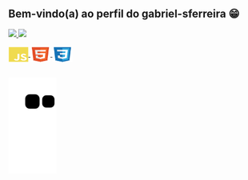 ## Bem-vindo(a) ao perfil do gabriel-sferreira 😁

 <div>
   <a href="https://github.com/gabriel-sferreira">
   <img height="180em" src="https://github-readme-stats.vercel.app/api?username=gabriel-sferreira&show_icons=true&theme=highcontrast&include_all_commits=true&count_private=true"/>
   <img height="180em" src="https://github-readme-stats.vercel.app/api/top-langs/?username=gabriel-sferreira&layout=compact&langs_count=6&theme=highcontrast"/>

</div>
<div style="display: inline_block"><br>
  <img align="center" alt="Js" height="30" width="40" src="https://raw.githubusercontent.com/devicons/devicon/master/icons/javascript/javascript-plain.svg">
  <img align="center" alt="HTML" height="30" width="40" src="https://raw.githubusercontent.com/devicons/devicon/master/icons/html5/html5-original.svg">
  <img align="center" alt="CSS" height="30" width="40" src="https://raw.githubusercontent.com/devicons/devicon/master/icons/css3/css3-original.svg">
</div>
 
 <br>
 
  
 
<div> 
 
  
 
  
 
  ![Snake animation](https://github.com/gabriel-sferreira/gabriel-sferreira/blob/output/github-contribution-grid-snake.svg)

</div>

